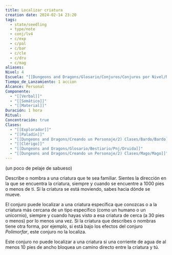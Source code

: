 ```yaml
---
title: Localizar criatura
creation date: 2024-02-14 23:20
tags:
  - state/seedling
  - type/note
  - conj/lv4
  - c/exp
  - c/pal
  - c/bar
  - c/cle
  - c/dru
  - c/mag
aliases: 
Nivel: 4
Escuela: "[[Dungeons and Dragons/Glosario/Conjuros/Conjuros por Nivel/Nivel 4/Adivinación|Adivinación]]"
Tiempo_de_Lanzamiento: 1 accion
Alcance: Personal
Componente:
  - "[[Verbal]]"
  - "[[Somático]]"
  - "[[Material]]"
Duración: 1 hora
Ritual: 
Concentración: true
Clases:
  - "[[Explorador]]"
  - "[[Paladín]]"
  - "[[Dungeons and Dragons/Creando un Personaje/2) Clases/Bardo/Bardo]]"
  - "[[Clérigo]]"
  - "[[Dungeons and Dragons/Glosario/Bestiario/Pnj/Druida]]"
  - "[[Dungeons and Dragons/Creando un Personaje/2) Clases/Mago/Mago]]"
---
```

(un poco de pelaje de sabueso)

Describe o nombra a una criatura que te sea familiar. Sientes la dirección en la que se encuentra la criatura, siempre y cuando se encuentre a 1000 pies o menos de ti. Si la criatura se está moviendo, sabes hacia dónde se mueve.

El conjuro puede localizar a una criatura específica que conozcas o a la criatura más cercana de un tipo específico (como un humano o un unicornio), siempre y cuando hayas visto a esa criatura de cerca (a 30 pies o menos) por lo menos una vez. Si la criatura que describes o nombras tiene otra forma, por ejemplo, si está bajo los efectos del conjuro _Polimorfar_, este conjuro no la localiza.

Este conjuro no puede localizar a una criatura si una corriente de agua de al menos 10 pies de ancho bloquea un camino directo entre la criatura y tú.
